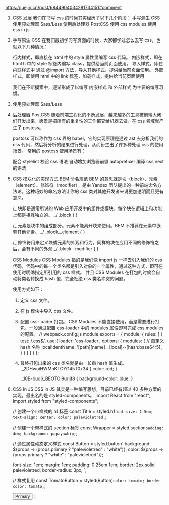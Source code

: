 https://juejin.cn/post/6844904034281734151#comment

1. CSS 发展
   我们在书写 css 的时候其实经历了以下几个阶段：
   手写源生 CSS
   使用预处理器 Sass/Less
   使用后处理器 PostCSS
   使用 css modules
   使用 css in js

2. 手写原生 CSS
   在我们最初学习写页面的时候，大家都学过怎么去写 css，也就以下几种情况：

   行内样式，即直接在 html 中的 style 属性里编写 css 代码。
   内嵌样式，即在 html h 中的 style 标签内编写 class，提供给当前页面使用。
   导入样式，即在内联样式中 通过 @import 方法，导入其他样式，提供给当前页面使用。
   外部样式，即使用 html 中的 link 标签，加载样式，提供给当前页面使用

   我们在不断摸索中，逐渐形成了以编写 内嵌样式 和 外部样式 为主要的编写习惯。

3. 使用预处理器 Sass/Less
4. 后处理器 PostCSS
   随着前端工程化的不断发展，越来越多的工具被前端大佬们开发出来，愿景是把所有的重复性的工作都交给机器去做，在 css 领域就产生了 postcss。

   postcss 可以称作为 css 界的 babel，它的实现原理是通过 ast 去分析我们的 css 代码，然后将分析的结果进行处理，从而衍生出了许多种处理 css 的使用场景。
   常用的 postcss 使用场景有：

   配合 stylelint 校验 css 语法
   自动增加浏览器前缀 autoprefixer
   编译 css next 的语法

5. CSS 模块化的实现方式
   BEM 命名规范
   BEM 的意思就是块（block）、元素（element）、修饰符（modifier）。是由 Yandex 团队提出的一种前端命名方法论。这种巧妙的命名方法让你的 css 类对其他开发者来说更加透明而且更有意义。

   /_ 块即是通常所说的 Web 应用开发中的组件或模块。每个块在逻辑上和功能上都是相互独立的。 _/
   .block {
   }

   /_ 元素是块中的组成部分。元素不能离开块来使用。BEM 不推荐在元素中嵌套其他元素。 _/
   .block\_\_element {
   }

   /_ 修饰符用来定义块或元素的外观和行为。同样的块在应用不同的修饰符之后，会有不同的外观 _/
   .block--modifier {
   }

   CSS Modules
   CSS Modules 指的是我们像 import js 一样去引入我们的 css 代码，代码中的每一个类名都是引入对象的一个属性，通过这种方式，即可在使用时明确指定所引用的 css 样式。
   并且 CSS Modules 在打包的时候会自动将类名转换成 hash 值，完全杜绝 css 类名冲突的问题。

   使用方式如下：

   1. 定义 css 文件。
   2. 在 js 模块中导入 css 文件。
   3. 配置 css-loader 打包。
      CSS Modules 不能直接使用，而是需要进行打包，一般通过配置 css-loader 中的 modules 属性即可完成 css modules 的配置。
      // webpack.config.js
      module.exports = {
      module: {
      rules: [
      {
      test: /\.css$/,
      use:{
      loader: 'css-loader',
      options: {
      modules: {
      // 自定义 hash 名称
      localIdentName: '[path][name]\_\_[local]--[hash:base64:5]',
      }
      }
      }
      ]
      }
      };

   4. 最终打包出来的 css 类名就是由一长串 hash 值生成。
      .\_2DHwuiHWMnKTOYG45T0x34 {
      color: red;
      }

      .\_10B-buq6_BEOTOl9urIjf8 {
      background-color: blue;
      }

6. CSS In JS
   CSS in JS 其实是一种编写思想，目前已经有超过 40 多种方案的实现，最出名的是 styled-components。
   import React from "react";
   import styled from "styled-components";

   // 创建一个带样式的 h1 标签
   const Title = styled.h1`font-size: 1.5em; text-align: center; color: palevioletred;`;

   // 创建一个带样式的 section 标签
   const Wrapper = styled.section`padding: 4em; background: papayawhip;`;

   // 通过属性动态定义样式
   const Button = styled.button`
   background: ${props => (props.primary ? "palevioletred" : "white")};
   color: ${props => (props.primary ? "white" : "palevioletred")};

   font-size: 1em;
   margin: 1em;
   padding: 0.25em 1em;
   border: 2px solid palevioletred;
   border-radius: 3px;
   `;

   // 样式复用
   const TomatoButton = styled(Button)`color: tomato; border-color: tomato;`;

    <Wrapper>
      <Title>Hello World, this is my first styled component!</Title>
      <Button primary>Primary</Button>
    </Wrapper>;
